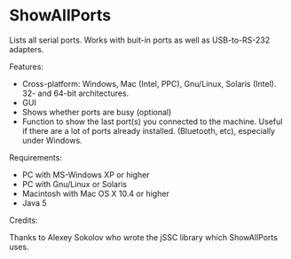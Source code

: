 ShowAllPorts
============

Lists all serial ports. Works with buit-in ports as well as USB-to-RS-232 adapters.

Features:

  * Cross-platform: Windows, Mac (Intel, PPC), Gnu/Linux, Solaris (Intel). 32- and 64-bit architectures.
  * GUI
  * Shows whether ports are busy (optional)
  * Function to show the last port(s) you connected to the machine. Useful if there are a lot of ports already installed. (Bluetooth, etc), especially under Windows.
  
Requirements:

  * PC with MS-Windows XP or higher
  * PC with Gnu/Linux or Solaris
  * Macintosh with Mac OS X 10.4 or higher
  * Java 5

Credits:

Thanks to Alexey Sokolov who wrote the jSSC library which ShowAllPorts uses.
